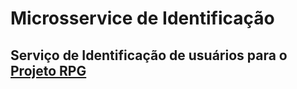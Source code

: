 # Microsservice de Identificação

## Serviço de Identificação de usuários para o [Projeto RPG](https://github.com/toxxxey/projeto-rpg)
